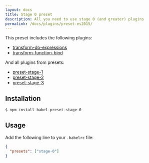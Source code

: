 ```yaml
---
layout: docs
title: Stage 0 preset
description: All you need to use stage 0 (and greater) plugins
permalink: /docs/plugins/preset-es2015/
---
```


This preset includes the following plugins:

- [transform-do-expressions](/docs/plugins/transform-do-expressions)
- [transform-function-bind](/docs/plugins/transform-function-bind)

And all plugins from presets:

- [preset-stage-1](/docs/plugins/preset-stage-1)
- [preset-stage-2](/docs/plugins/preset-stage-2)
- [preset-stage-3](/docs/plugins/preset-stage-3)

## Installation

```sh
$ npm install babel-preset-stage-0
```

## Usage

Add the following line to your `.babelrc` file:

```json
{
  "presets": ["stage-0"]
}
```

